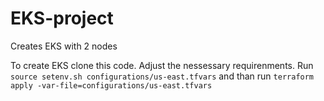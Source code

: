 # EKS-project
Creates EKS with 2 nodes

To create EKS clone this code. Adjust the nessessary requirenments. Run `source setenv.sh configurations/us-east.tfvars` 
and than run `terraform apply -var-file=configurations/us-east.tfvars` 

